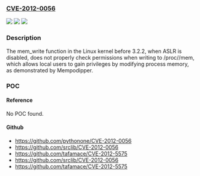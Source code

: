 ### [CVE-2012-0056](https://cve.mitre.org/cgi-bin/cvename.cgi?name=CVE-2012-0056)
![](https://img.shields.io/static/v1?label=Product&message=n%2Fa&color=blue)
![](https://img.shields.io/static/v1?label=Version&message=n%2Fa&color=blue)
![](https://img.shields.io/static/v1?label=Vulnerability&message=n%2Fa&color=brighgreen)

### Description

The mem_write function in the Linux kernel before 3.2.2, when ASLR is disabled, does not properly check permissions when writing to /proc/<pid>/mem, which allows local users to gain privileges by modifying process memory, as demonstrated by Mempodipper.

### POC

#### Reference
No POC found.

#### Github
- https://github.com/pythonone/CVE-2012-0056
- https://github.com/srclib/CVE-2012-0056
- https://github.com/tafamace/CVE-2012-5575
- https://github.com/srclib/CVE-2012-0056
- https://github.com/tafamace/CVE-2012-5575

